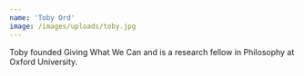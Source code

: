 ```yaml
---
name: 'Toby Ord'
image: /images/uploads/toby.jpg
---
```

Toby founded Giving What We Can and is a research fellow in Philosophy at Oxford University.